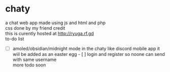 # chaty
a chat web app made using js and html and php 
<br>css done by my friend credit <br> this is curently hosted at http://ryuga.rf.gd
<br> to-do list
- [ ]  amoled/obsidian/midnight mode in the chaty like discord mobile app it wiil be added as an easter egg - [ ]  login and register so noone can send with same username 
<br>more todo soon
